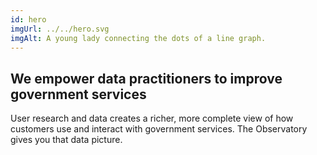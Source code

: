 ```yaml
---
id: hero
imgUrl: ../../hero.svg
imgAlt: A young lady connecting the dots of a line graph.
---
```


## We empower data practitioners to improve government services

User research and data creates a richer, more complete view of how customers use and interact with government services. The Observatory gives you that data picture.